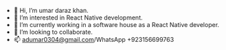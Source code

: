 - 👋 Hi, I’m umar daraz khan.
- 👀 I’m interested in React Native development.
- 🌱 I’m currently working in a software house as a React Native developer.
- 💞️ I’m looking to collaborate.
- 📫 adumar0304@gmail.com/WhatsApp +923156699763

<!---
Umar/Daraz is a ✨ special ✨ repository because its `README.md` (this file) appears on your GitHub profile.
You can click the Preview link to take a look at your changes.
--->
